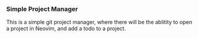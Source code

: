 ### Simple Project Manager
This is a simple git project manager, where there will be the ablitity to open a project in Neovim, and add a todo to a project.
